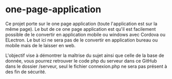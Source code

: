 # one-page-application

Ce projet porte sur le one page application (toute l'application est sur la même page). Le but de ce one page application est qu'il est facilement possible de le convertir en application mobile ou windows avec Cordova ou ELectron. Le but ici ne sera pas de le convertir en application bureau ou mobile mais de le laisser en web.

L'objectif vise à démontrer la maîtrise du sujet ainsi que celle de la base de donnée, vous pourrez retrouver le code php du serveur dans ce GitHub dans le dossier /serveur, seul le fichier connexion.php ne sera pas présent à des fin de sécurité.
